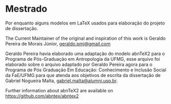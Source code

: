 # Mestrado
Por enquanto alguns modelos em LaTeX usados para elaboração do projeto de dissertação.

The Current Maintainer of the original and inspiration of this work is Geraldo Pereira de Morais Júnior, geraldo.pmj@gmail.com

Geraldo Pereira havia elaborado uma adaptação do modelo abnTeX2 para o Programa de Pós-Graduação em Antropologia da UFMG, esse arquivo foi elaborado sobre o arquivo adaptado por Geraldo Pereira agora para o Programa de Pós Graduação Em Educação: Conhecimento e Inclusão Social da FaE/UFMG para que atenda aos objetivos de escrita da dissertação de Gabriel Nogueira Malta, gabriel.malta@alumni.usp.br.

Further information about abnTeX2 are available on https://github.com/abntex/abntex2

